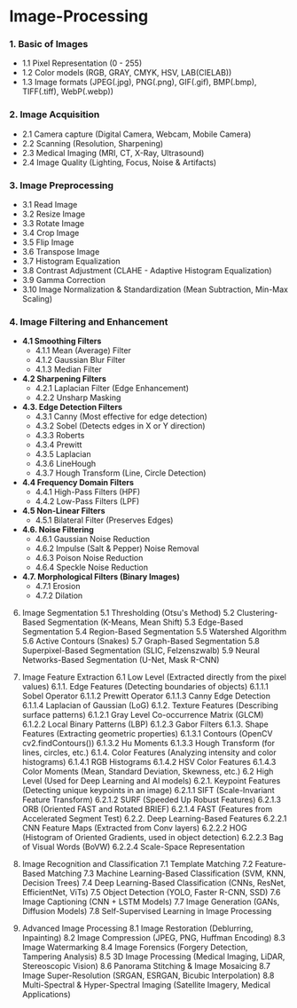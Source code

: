 # Image-Processing

### **1. Basic of Images**
- 1.1 Pixel Representation (0 - 255)
- 1.2 Color models (RGB, GRAY, CMYK, HSV, LAB(CIELAB))
- 1.3 Image formats (JPEG(.jpg), PNG(.png), GIF(.gif), BMP(.bmp), TIFF(.tiff), WebP(.webp))

### **2. Image Acquisition**
- 2.1 Camera capture (Digital Camera, Webcam, Mobile Camera)
- 2.2 Scanning (Resolution, Sharpening)
- 2.3 Medical Imaging (MRI, CT, X-Ray, Ultrasound)
- 2.4 Image Quality (Lighting, Focus, Noise & Artifacts)

### **3. Image Preprocessing**
- 3.1 Read Image
- 3.2 Resize Image
- 3.3 Rotate Image
- 3.4 Crop Image
- 3.5 Flip Image
- 3.6 Transpose Image
- 3.7 Histogram Equalization
- 3.8 Contrast Adjustment (CLAHE - Adaptive Histogram Equalization)
- 3.9 Gamma Correction
- 3.10 Image Normalization & Standardization (Mean Subtraction, Min-Max Scaling)

### **4. Image Filtering and Enhancement**
- **4.1 Smoothing Filters**
  - 4.1.1 Mean (Average) Filter
  - 4.1.2 Gaussian Blur Filter
  - 4.1.3 Median Filter
- **4.2 Sharpening Filters**
  - 4.2.1 Laplacian Filter (Edge Enhancement)
  - 4.2.2 Unsharp Masking
- **4.3. Edge Detection Filters**
  - 4.3.1 Canny (Most effective for edge detection)
  - 4.3.2 Sobel (Detects edges in X or Y direction)
  - 4.3.3 Roberts
  - 4.3.4 Prewitt
  - 4.3.5 Laplacian
  - 4.3.6 LineHough
  - 4.3.7 Hough Transform (Line, Circle Detection)
- **4.4 Frequency Domain Filters**
  - 4.4.1 High-Pass Filters (HPF)
  - 4.4.2 Low-Pass Filters (LPF)
- **4.5 Non-Linear Filters**
  - 4.5.1 Bilateral Filter (Preserves Edges)
- **4.6. Noise Filtering**
  - 4.6.1 Gaussian Noise Reduction
  - 4.6.2 Impulse (Salt & Pepper) Noise Removal
  - 4.6.3 Poison Noise Reduction
  - 4.6.4 Speckle Noise Reduction
- **4.7. Morphological Filters (Binary Images)**
  - 4.7.1 Erosion
  - 4.7.2 Dilation

6. Image Segmentation
	5.1 Thresholding (Otsu's Method)
	5.2 Clustering-Based Segmentation (K-Means, Mean Shift)
	5.3 Edge-Based Segmentation
	5.4 Region-Based Segmentation
	5.5 Watershed Algorithm
	5.6 Active Contours (Snakes)
	5.7 Graph-Based Segmentation
	5.8 Superpixel-Based Segmentation (SLIC, Felzenszwalb)
	5.9 Neural Networks-Based Segmentation (U-Net, Mask R-CNN)

7. Image Feature Extraction
	6.1 Low Level (Extracted directly from the pixel values)
		6.1.1. Edge Features (Detecting boundaries of objects)
			6.1.1.1 Sobel Operator
			6.1.1.2 Prewitt Operator
			6.1.1.3 Canny Edge Detection
			6.1.1.4 Laplacian of Gaussian (LoG)
		6.1.2. Texture Features (Describing surface patterns)
			6.1.2.1 Gray Level Co-occurrence Matrix (GLCM)
			6.1.2.2 Local Binary Patterns (LBP)
			6.1.2.3 Gabor Filters
		6.1.3. Shape Features (Extracting geometric properties)
			6.1.3.1 Contours (OpenCV cv2.findContours())
			6.1.3.2 Hu Moments
			6.1.3.3 Hough Transform (for lines, circles, etc.)
		6.1.4. Color Features (Analyzing intensity and color histograms)
			6.1.4.1 RGB Histograms
			6.1.4.2 HSV Color Features
			6.1.4.3 Color Moments (Mean, Standard Deviation, Skewness, etc.)
	6.2 High Level (Used for Deep Learning and AI models)
		6.2.1. Keypoint Features (Detecting unique keypoints in an image)
			6.2.1.1 SIFT (Scale-Invariant Feature Transform)
			6.2.1.2 SURF (Speeded Up Robust Features)
			6.2.1.3 ORB (Oriented FAST and Rotated BRIEF)
			6.2.1.4 FAST (Features from Accelerated Segment Test)
		6.2.2. Deep Learning-Based Features
			6.2.2.1 CNN Feature Maps (Extracted from Conv layers)
			6.2.2.2 HOG (Histogram of Oriented Gradients, used in object detection)
			6.2.2.3 Bag of Visual Words (BoVW)
			6.2.2.4 Scale-Space Representation

8. Image Recognition and Classification
	7.1 Template Matching
	7.2 Feature-Based Matching
	7.3 Machine Learning-Based Classification (SVM, KNN, Decision Trees)
	7.4 Deep Learning-Based Classification (CNNs, ResNet, EfficientNet, ViTs)
	7.5 Object Detection (YOLO, Faster R-CNN, SSD)
	7.6 Image Captioning (CNN + LSTM Models)
	7.7 Image Generation (GANs, Diffusion Models)
	7.8 Self-Supervised Learning in Image Processing

9. Advanced Image Processing
	8.1 Image Restoration (Deblurring, Inpainting)
	8.2 Image Compression (JPEG, PNG, Huffman Encoding)
	8.3 Image Watermarking
	8.4 Image Forensics (Forgery Detection, Tampering Analysis)
	8.5 3D Image Processing (Medical Imaging, LiDAR, Stereoscopic Vision)
	8.6 Panorama Stitching & Image Mosaicing
	8.7 Image Super-Resolution (SRGAN, ESRGAN, Bicubic Interpolation)
	8.8 Multi-Spectral & Hyper-Spectral Imaging (Satellite Imagery, Medical Applications)
